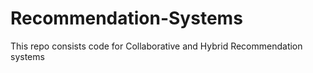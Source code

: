 # Recommendation-Systems
This repo consists code for Collaborative and Hybrid Recommendation systems
